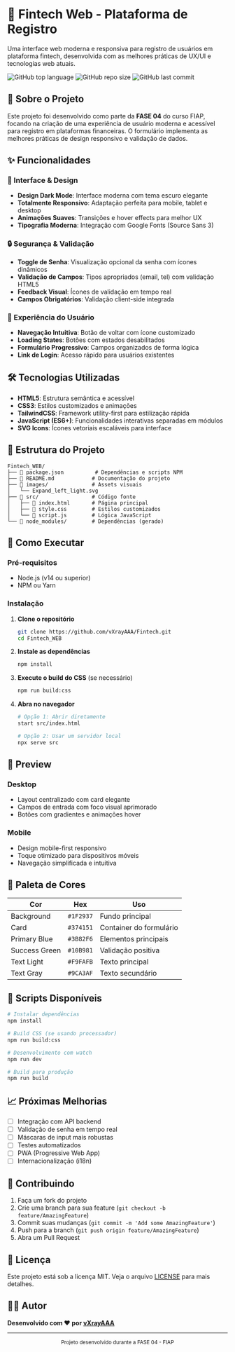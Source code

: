# 🏦 Fintech Web - Plataforma de Registro

Uma interface web moderna e responsiva para registro de usuários em plataforma fintech, desenvolvida com as melhores práticas de UX/UI e tecnologias web atuais.

![GitHub top language](https://img.shields.io/github/languages/top/vXrayAAA/Fintech?style=flat-square)
![GitHub repo size](https://img.shields.io/github/repo-size/vXrayAAA/Fintech?style=flat-square)
![GitHub last commit](https://img.shields.io/github/last-commit/vXrayAAA/Fintech?style=flat-square)

## 🎯 Sobre o Projeto

Este projeto foi desenvolvido como parte da **FASE 04** do curso FIAP, focando na criação de uma experiência de usuário moderna e acessível para registro em plataformas financeiras. O formulário implementa as melhores práticas de design responsivo e validação de dados.

## ✨ Funcionalidades

### 🎨 Interface & Design
- **Design Dark Mode**: Interface moderna com tema escuro elegante
- **Totalmente Responsivo**: Adaptação perfeita para mobile, tablet e desktop
- **Animações Suaves**: Transições e hover effects para melhor UX
- **Tipografia Moderna**: Integração com Google Fonts (Source Sans 3)

### 🔒 Segurança & Validação
- **Toggle de Senha**: Visualização opcional da senha com ícones dinâmicos
- **Validação de Campos**: Tipos apropriados (email, tel) com validação HTML5
- **Feedback Visual**: Ícones de validação em tempo real
- **Campos Obrigatórios**: Validação client-side integrada

### 📱 Experiência do Usuário
- **Navegação Intuitiva**: Botão de voltar com ícone customizado
- **Loading States**: Botões com estados desabilitados
- **Formulário Progressivo**: Campos organizados de forma lógica
- **Link de Login**: Acesso rápido para usuários existentes

## 🛠️ Tecnologias Utilizadas

- **HTML5**: Estrutura semântica e acessível
- **CSS3**: Estilos customizados e animações
- **TailwindCSS**: Framework utility-first para estilização rápida
- **JavaScript (ES6+)**: Funcionalidades interativas separadas em módulos
- **SVG Icons**: Ícones vetoriais escaláveis para interface

## 📁 Estrutura do Projeto

```
Fintech_WEB/
├── 📄 package.json          # Dependências e scripts NPM
├── 📄 README.md            # Documentação do projeto
├── 📁 images/              # Assets visuais
│   └── Expand_left_light.svg
├── 📁 src/                 # Código fonte
│   ├── 📄 index.html       # Página principal
│   ├── 📄 style.css        # Estilos customizados
│   └── 📄 script.js        # Lógica JavaScript
└── 📁 node_modules/        # Dependências (gerado)
```

## 🚀 Como Executar

### Pré-requisitos
- Node.js (v14 ou superior)
- NPM ou Yarn

### Instalação

1. **Clone o repositório**
   ```bash
   git clone https://github.com/vXrayAAA/Fintech.git
   cd Fintech_WEB
   ```

2. **Instale as dependências**
   ```bash
   npm install
   ```

3. **Execute o build do CSS** (se necessário)
   ```bash
   npm run build:css
   ```

4. **Abra no navegador**
   ```bash
   # Opção 1: Abrir diretamente
   start src/index.html
   
   # Opção 2: Usar um servidor local
   npx serve src
   ```

## 📱 Preview

### Desktop
- Layout centralizado com card elegante
- Campos de entrada com foco visual aprimorado
- Botões com gradientes e animações hover

### Mobile
- Design mobile-first responsivo
- Toque otimizado para dispositivos móveis
- Navegação simplificada e intuitiva

## 🎨 Paleta de Cores

| Cor | Hex | Uso |
|-----|-----|-----|
| Background | `#1F2937` | Fundo principal |
| Card | `#374151` | Container do formulário |
| Primary Blue | `#3B82F6` | Elementos principais |
| Success Green | `#10B981` | Validação positiva |
| Text Light | `#F9FAFB` | Texto principal |
| Text Gray | `#9CA3AF` | Texto secundário |

## 🔧 Scripts Disponíveis

```bash
# Instalar dependências
npm install

# Build CSS (se usando processador)
npm run build:css

# Desenvolvimento com watch
npm run dev

# Build para produção
npm run build
```

## 📈 Próximas Melhorias

- [ ] Integração com API backend
- [ ] Validação de senha em tempo real
- [ ] Máscaras de input mais robustas
- [ ] Testes automatizados
- [ ] PWA (Progressive Web App)
- [ ] Internacionalização (i18n)

## 🤝 Contribuindo

1. Faça um fork do projeto
2. Crie uma branch para sua feature (`git checkout -b feature/AmazingFeature`)
3. Commit suas mudanças (`git commit -m 'Add some AmazingFeature'`)
4. Push para a branch (`git push origin feature/AmazingFeature`)
5. Abra um Pull Request

## 📄 Licença

Este projeto está sob a licença MIT. Veja o arquivo [LICENSE](LICENSE) para mais detalhes.

## 👨‍💻 Autor

**Desenvolvido com ❤️ por [vXrayAAA](https://github.com/vXrayAAA)**

---

<div align="center">
  <sub>Projeto desenvolvido durante a FASE 04 - FIAP</sub>
</div>
